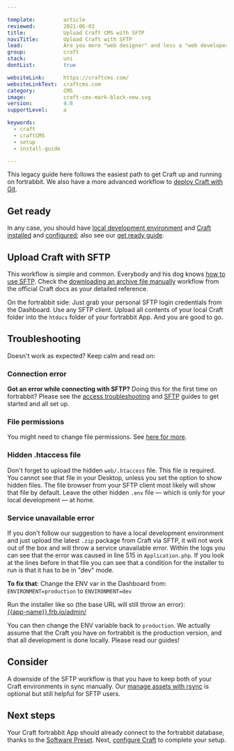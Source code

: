 ```yaml
---

template:         article
reviewed:         2021-06-03
title:            Upload Craft CMS with SFTP 
naviTitle:        Upload Craft with SFTP
lead:             Are you more "web designer" and less a "web developer"? Learn how to upload Craft in a classical way using SFTP. 
group:            craft
stack:            uni
dontList:         true

websiteLink:      https://craftcms.com/
websiteLinkText:  craftcms.com
category:         CMS
image:            craft-cms-mark-black-new.svg
version:          4.0
supportLevel:     a

keywords:
  - craft
  - craftCMS
  - setup
  - install-guide

---
```



This legacy guide here follows the easiest path to get Craft up and running on fortrabbit.  We also have a more advanced workflow to [deploy Craft with Git](/craft-deploy-git).

## Get ready

In any case, you should have [local development environment](local-development) and [Craft installed](/craft-install-local) and [configured](/craft-setup); also see our [get ready guide](/get-ready).

## Upload Craft with SFTP

This workflow is simple and common. Everybody and his dog knows [how to use SFTP](/sftp). Check the [downloading an archive file manually](https://docs.craftcms.com/v3/installation.html#downloading-an-archive-file-manually) workflow from the official Craft docs as your detailed reference. 

On the fortrabbit side: Just grab your personal SFTP login credentials from the Dashboard. Use any SFTP client. Upload all contents of your local Craft folder into the `htdocs` folder of your fortrabbit App. And you are good to go.

## Troubleshooting

Doesn't work as expected? Keep calm and read on:

### Connection error

**Got an error while connecting with SFTP?** Doing this for the first time on fortrabbit? Please see the [access troubleshooting](/access-methods#toc-troubleshooting) and [SFTP](/sftp) guides to get started and all set up.

### File permissions

You might need to change file permissions. See [here for more](403-errors#toc-file-permissions).

### Hidden .htaccess file

Don't forget to upload the hidden `web/.htaccess` file. This file is required. You cannot see that file in your Desktop, unless you set the option to show hidden files. The file browser from your SFTP client most likely will show that file by default. Leave the other hidden `.env` file — which is only for your local development — at home.

### Service unavailable error

If you don't follow our suggestion to have a local development environment and just upload the latest `.zip` package from Craft via SFTP, it will not work out of the box and will throw a service unavailable error. Within the logs you can see that the error was caused in line 515 in `Application.php`. If you look at the lines before in that file you can see that a condition for the installer to run is that it has to be in "dev" mode.

**To fix that**: Change the ENV var in the Dashboard from: `ENVIRONMENT=production` to `ENVIRONMENT=dev`

Run the installer like so (the base URL will still throw an error):  
[{{app-name}}.frb.io/admin/](https://{{app-name}}.frb.io/admin/)

You can then change the ENV variable back to `production`. We actually assume that the Craft you have on fortrabbit is the production version, and that all development is done locally. Please read our guides!


## Consider

A downside of the SFTP workflow is that you have to keep both of your Craft environments in sync manually. Our [manage assets with rsync](/craft-assets-uni) is optional but still helpful for SFTP users.


## Next steps

Your Craft fortrabbit App should already connect to the fortrabbit database, thanks to the [Software Preset](/app#toc-software-preset). Next, [configure Craft](/craft-setup) to complete your setup.
